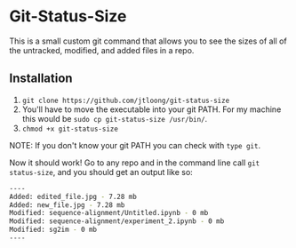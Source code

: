 # Git-Status-Size

This is a small custom git command that allows you to see the sizes of all of the untracked, modified, and added files in a repo.

## Installation

1. `git clone https://github.com/jtloong/git-status-size`
2. You'll have to move the executable into your git PATH. For my machine this would be `sudo cp git-status-size /usr/bin/`.
3. `chmod +x git-status-size`

NOTE: If you don't know your git PATH you can check with `type git`.

Now it should work! Go to any repo and in the command line call `git status-size`, and you should get an output like so:

```bash
----
Added: edited_file.jpg - 7.28 mb
Added: new_file.jpg - 7.28 mb
Modified: sequence-alignment/Untitled.ipynb - 0 mb
Modified: sequence-alignment/experiment_2.ipynb - 0 mb
Modified: sg2im - 0 mb
----
```
